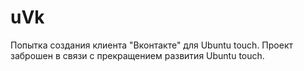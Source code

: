 # uVk
Попытка создания клиента "Вконтакте" для Ubuntu touch. Проект заброшен в связи с прекращением развития Ubuntu touch.
